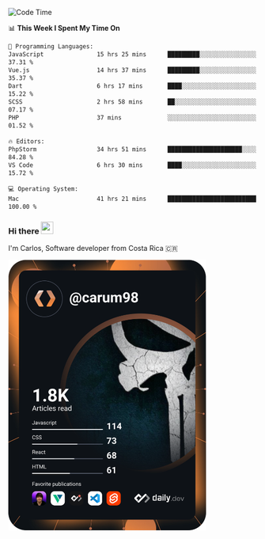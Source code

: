 
<!--START_SECTION:waka-->
![Code Time](http://img.shields.io/badge/Code%20Time-10%2C482%20hrs%2015%20mins-blue)

📊 **This Week I Spent My Time On** 

```text
💬 Programming Languages: 
JavaScript               15 hrs 25 mins      █████████░░░░░░░░░░░░░░░░   37.31 % 
Vue.js                   14 hrs 37 mins      █████████░░░░░░░░░░░░░░░░   35.37 % 
Dart                     6 hrs 17 mins       ████░░░░░░░░░░░░░░░░░░░░░   15.22 % 
SCSS                     2 hrs 58 mins       ██░░░░░░░░░░░░░░░░░░░░░░░   07.17 % 
PHP                      37 mins             ░░░░░░░░░░░░░░░░░░░░░░░░░   01.52 % 

🔥 Editors: 
PhpStorm                 34 hrs 51 mins      █████████████████████░░░░   84.28 % 
VS Code                  6 hrs 30 mins       ████░░░░░░░░░░░░░░░░░░░░░   15.72 % 

💻 Operating System: 
Mac                      41 hrs 21 mins      █████████████████████████   100.00 % 
```


<!--END_SECTION:waka-->

### Hi there <img src="https://media.giphy.com/media/hvRJCLFzcasrR4ia7z/giphy.gif" width="25px" height="25px">

I'm Carlos, Software developer from Costa Rica 🇨🇷

<a href="https://app.daily.dev/carum98"><img src="https://github.com/carum98/carum98/blob/main/devcard.svg" width="400" alt="Carlos Umaña Acevedo's Dev Card"/></a>

